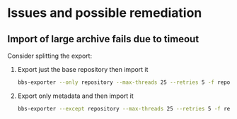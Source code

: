 # Issues and possible remediation

## Import of large archive fails due to timeout

Consider splitting the export:

1. Export just the base repository then import it
  
   ```sh
   bbs-exporter --only repository --max-threads 25 --retries 5 -f repositories.txt -o ${MIGRATION_GUID}.tar.gz
   ```
1. Export only metadata and then import it

   ```sh
   bbs-exporter --except repository --max-threads 25 --retries 5 -f repositories.txt -o ${MIGRATION_GUID}.tar.gz
   ```
